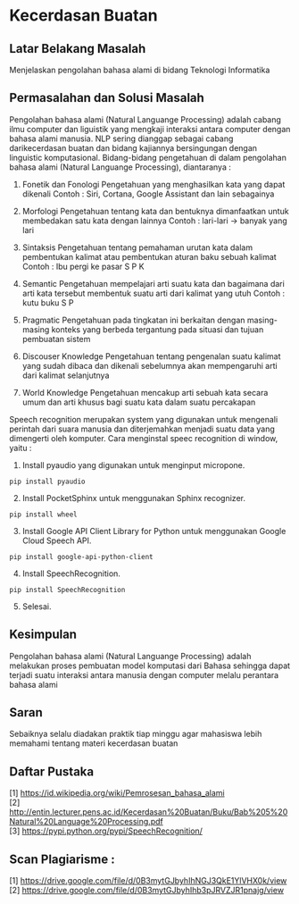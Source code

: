 # Kecerdasan Buatan

## Latar Belakang Masalah
Menjelaskan pengolahan bahasa alami di bidang Teknologi Informatika
 
## Permasalahan dan Solusi Masalah 
Pengolahan bahasa alami (Natural Languange Processing) adalah cabang ilmu computer dan liguistik yang mengkaji interaksi antara computer dengan bahasa alami manusia. NLP sering dianggap sebagai cabang darikecerdasan buatan dan bidang kajiannya bersingungan dengan linguistic komputasional. Bidang-bidang pengetahuan di dalam pengolahan bahasa alami (Natural Languange Processing), diantaranya :
1.   Fonetik dan Fonologi
Pengetahuan yang menghasilkan kata yang dapat dikenali
Contoh : Siri, Cortana, Google Assistant dan lain sebagainya
2.   Morfologi
Pengetahuan tentang kata dan bentuknya dimanfaatkan untuk membedakan satu kata dengan lainnya
Contoh : lari-lari -> banyak yang lari
3.   Sintaksis
Pengetahuan tentang pemahaman urutan kata dalam pembentukan kalimat atau pembentukan aturan baku sebuah kalimat
Contoh : Ibu pergi ke pasar
         S     P         K
4.   Semantic
Pengetahuan mempelajari arti suatu kata dan bagaimana dari arti kata tersebut membentuk suatu arti dari kalimat yang utuh
Contoh : kutu buku
         S      P
 
5.   Pragmatic
Pengetahuan pada tingkatan ini berkaitan dengan masing-masing konteks yang berbeda tergantung pada situasi dan tujuan pembuatan sistem
6.   Discouser Knowledge
Pengetahuan tentang pengenalan suatu kalimat yang sudah dibaca dan dikenali sebelumnya akan mempengaruhi arti dari kalimat selanjutnya
7.   World Knowledge
Pengetahuan mencakup arti sebuah kata secara umum dan arti khusus bagi suatu kata dalam suatu percakapan
 
Speech recognition merupakan system yang digunakan untuk mengenali perintah dari suara manusia dan diterjemahkan menjadi suatu data yang dimengerti oleh komputer. Cara menginstal speec recognition di window, yaitu :
1. Install pyaudio yang digunakan untuk menginput micropone.
~~~
pip install pyaudio
~~~
2. Install PocketSphinx untuk menggunakan Sphinx recognizer.
~~~
pip install wheel
~~~
3. Install Google API Client Library for Python untuk menggunakan Google Cloud Speech API.
~~~
pip install google-api-python-client
~~~
4. Install SpeechRecognition.
~~~
pip install SpeechRecognition
~~~
5. Selesai.<br>

## Kesimpulan  
Pengolahan bahasa alami (Natural Languange Processing) adalah melakukan proses pembuatan model komputasi dari Bahasa sehingga dapat terjadi suatu interaksi antara manusia dengan computer melalu perantara bahasa alami
 
## Saran 
Sebaiknya selalu diadakan praktik tiap minggu agar mahasiswa lebih memahami tentang materi kecerdasan buatan

## Daftar Pustaka
[1]   https://id.wikipedia.org/wiki/Pemrosesan_bahasa_alami <br>
[2]   http://entin.lecturer.pens.ac.id/Kecerdasan%20Buatan/Buku/Bab%205%20Natural%20Language%20Processing.pdf <br>
[3]   https://pypi.python.org/pypi/SpeechRecognition/ 

## Scan Plagiarisme :
[1] https://drive.google.com/file/d/0B3mytGJbyhIhNGJ3QkE1YlVHX0k/view <br>
[2] https://drive.google.com/file/d/0B3mytGJbyhIhb3pJRVZJR1pnajg/view
